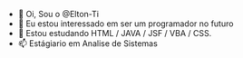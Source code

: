 - 👋 Oi, Sou o  @Elton-Ti
- 👀 Eu estou interessado em ser um programador no futuro
- 🌱 Estou estudando HTML / JAVA / JSF / VBA / CSS.
- 📫 Estágiario em Analise de Sistemas

<!---
Elton-Ti/Elton-Ti is a ✨ special ✨ repository because its `README.md` (this file) appears on your GitHub profile.
You can click the Preview link to take a look at your changes.
--->
